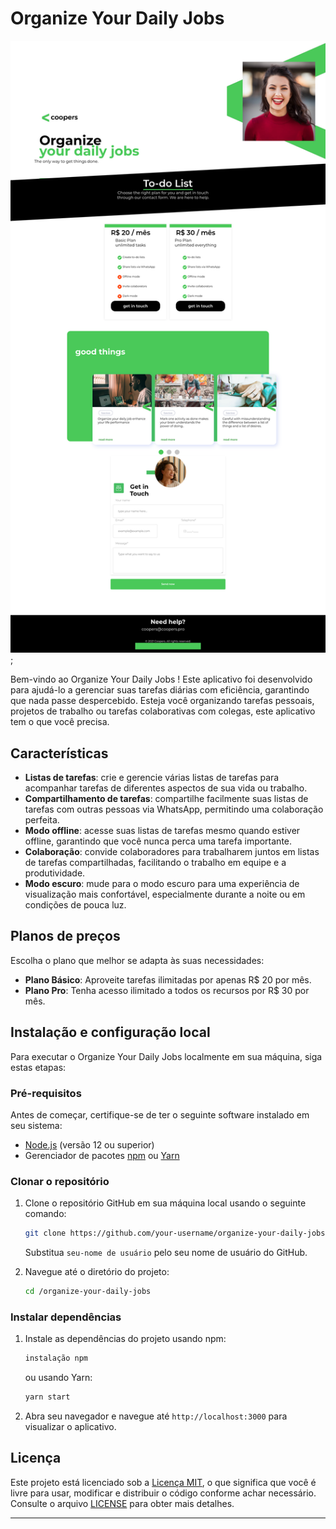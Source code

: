 

# Organize Your Daily Jobs
![page-screenshot](./assests/page.png);

Bem-vindo ao Organize Your Daily Jobs
! Este aplicativo foi desenvolvido para ajudá-lo a gerenciar suas tarefas diárias com eficiência, garantindo que nada passe despercebido. Esteja você organizando tarefas pessoais, projetos de trabalho ou tarefas colaborativas com colegas, este aplicativo tem o que você precisa.

## Características

- **Listas de tarefas**: crie e gerencie várias listas de tarefas para acompanhar tarefas de diferentes aspectos de sua vida ou trabalho.
- **Compartilhamento de tarefas**: compartilhe facilmente suas listas de tarefas com outras pessoas via WhatsApp, permitindo uma colaboração perfeita.
- **Modo offline**: acesse suas listas de tarefas mesmo quando estiver offline, garantindo que você nunca perca uma tarefa importante.
- **Colaboração**: convide colaboradores para trabalharem juntos em listas de tarefas compartilhadas, facilitando o trabalho em equipe e a produtividade.
- **Modo escuro**: mude para o modo escuro para uma experiência de visualização mais confortável, especialmente durante a noite ou em condições de pouca luz.

## Planos de preços

Escolha o plano que melhor se adapta às suas necessidades:

- **Plano Básico**: Aproveite tarefas ilimitadas por apenas R$ 20 por mês.
- **Plano Pro**: Tenha acesso ilimitado a todos os recursos por R$ 30 por mês.

## Instalação e configuração local

Para executar o Organize Your Daily Jobs localmente em sua máquina, siga estas etapas:

### Pré-requisitos

Antes de começar, certifique-se de ter o seguinte software instalado em seu sistema:

- [Node.js](https://nodejs.org/) (versão 12 ou superior)
- Gerenciador de pacotes [npm](https://www.npmjs.com/) ou [Yarn](https://yarnpkg.com/)

### Clonar o repositório

1. Clone o repositório GitHub em sua máquina local usando o seguinte comando:

   ```bash
   git clone https://github.com/your-username/organize-your-daily-jobs.git
   ```

   Substitua `seu-nome de usuário` pelo seu nome de usuário do GitHub.

2. Navegue até o diretório do projeto:

   ```bash
   cd /organize-your-daily-jobs
   ```

### Instalar dependências

1. Instale as dependências do projeto usando npm:

   ```bash
   instalação npm
   ```

   ou usando Yarn:

   ```bash
   yarn start

   ```

2. Abra seu navegador e navegue até `http://localhost:3000` para visualizar o aplicativo.

## Licença

Este projeto está licenciado sob a [Licença MIT](LICENSE), o que significa que você é livre para usar, modificar e distribuir o código conforme achar necessário. Consulte o arquivo [LICENSE](LICENSE) para obter mais detalhes.

---
